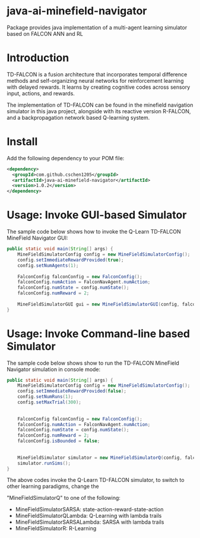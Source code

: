 # java-ai-minefield-navigator

Package provides java implementation of a multi-agent learning simulator based on FALCON ANN and RL

# Introduction 

TD-FALCON is a fusion architecture that incorporates temporal difference methods and self-organizing neural networks for reinforcement learning with delayed rewards. It learns by creating cognitive codes across sensory input, actions, and rewards.

The implementation of TD-FALCON can be found in the minefield navigation simulator in this java project, alongside with its reactive version R-FALCON, and a backpropagation network based Q-learning system.

# Install

Add the following dependency to your POM file:

```xml
<dependency>
  <groupId>com.github.cschen1205</groupId>
  <artifactId>java-ai-minefield-navigator</artifactId>
  <version>1.0.2</version>
</dependency>
```



# Usage: Invoke GUI-based Simulator

The sample code below shows how to invoke the Q-Learn TD-FALCON MineField Navigator GUI:

```java
public static void main(String[] args) {
    MineFieldSimulatorConfig config = new MineFieldSimulatorConfig();
    config.setImmediateRewardProvided(true);
    config.setNumAgents(1);
    
    FalconConfig falconConfig = new FalconConfig();
    falconConfig.numAction = FalconNavAgent.numAction;
    falconConfig.numState = config.numState();
    falconConfig.numReward = 2;
    
    MineFieldSimulatorGUI gui = new MineFieldSimulatorGUI(config, falconConfig);
}
```

# Usage: Invoke Command-line based Simulator

The sample code below shows show to run the TD-FALCON MineField Navigator simulation in console mode:



```java
public static void main(String[] args) {
    MineFieldSimulatorConfig config = new MineFieldSimulatorConfig();
    config.setImmediateRewardProvided(false);
    config.setNumRuns(1);
    config.setMaxTrial(300);
    
    
    FalconConfig falconConfig = new FalconConfig();
    falconConfig.numAction = FalconNavAgent.numAction;
    falconConfig.numState = config.numState();
    falconConfig.numReward = 2;
    falconConfig.isBounded = false;
    
    
    MineFieldSimulator simulator = new MineFieldSimulatorQ(config, falconConfig);
    simulator.runSims();
}
```

The above codes invoke the Q-Learn TD-FALCON simulator, to switch to other learning paradigms, change the 

"MineFieldSimulatorQ" to one of the following:

* MineFieldSimulatorSARSA: state-action-reward-state-action
* MineFieldSimulatorQLambda: Q-Learning with lambda trails
* MineFieldSimulatorSARSALambda: SARSA with lambda trails
* MineFieldSimulatorR: R-Learning



